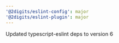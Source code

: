 ```yaml
---
'@2digits/eslint-config': major
'@2digits/eslint-plugin': major
---
```


Updated typescript-eslint deps to version 6

